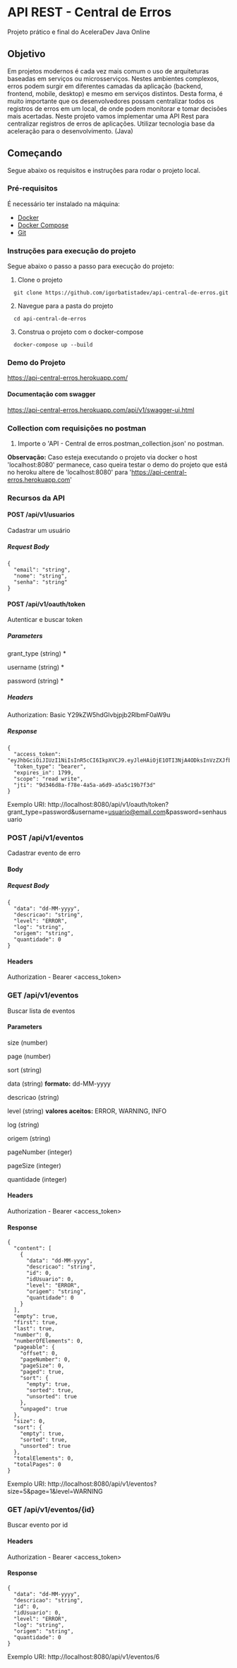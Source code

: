 # API REST - Central de Erros

Projeto prático e final do AceleraDev Java Online

## Objetivo

Em projetos modernos é cada vez mais comum o uso de arquiteturas baseadas em serviços ou microsserviços. Nestes ambientes complexos, erros podem surgir em diferentes camadas da aplicação (backend, frontend, mobile, desktop) e mesmo em serviços distintos. Desta forma, é muito importante que os desenvolvedores possam centralizar todos os registros de erros em um local, de onde podem monitorar e tomar decisões mais acertadas. Neste projeto vamos implementar uma API Rest para centralizar registros de erros de aplicações.
Utilizar tecnologia base da aceleração para o desenvolvimento. (Java)

## Começando
Segue abaixo os requisitos e instruções para rodar o projeto local.

### Pré-requisitos
É necessário ter instalado na máquina:

- [Docker](https://docs.docker.com/get-docker/)
- [Docker Compose](https://docs.docker.com/compose/install/)
- [Git](https://git-scm.com/book/en/v2/Getting-Started-Installing-Git)

### Instruções para execução do projeto
Segue abaixo o passo a passo para execução do projeto:

1. Clone o projeto
```
  git clone https://github.com/igorbatistadev/api-central-de-erros.git
```
2. Navegue para a pasta do projeto
```
  cd api-central-de-erros
```
3. Construa o projeto com o docker-compose
```
  docker-compose up --build
```

### Demo do Projeto
https://api-central-erros.herokuapp.com/

#### Documentação com swagger

https://api-central-erros.herokuapp.com/api/v1/swagger-ui.html


### Collection com requisições no postman
1. Importe o 'API - Central de erros.postman_collection.json' no postman.

**Observação:** Caso esteja executando o projeto via docker o host 'localhost:8080' permanece, caso queira testar o demo do projeto que está no heroku altere de 'localhost:8080' para 'https://api-central-erros.herokuapp.com'

### Recursos da API

#### POST /api/v1/usuarios

Cadastrar um usuário

##### Request Body
```
{
  "email": "string",
  "nome": "string",
  "senha": "string"
}
```

#### POST /api/v1/oauth/token
Autenticar e buscar token

##### Parameters

grant_type (string) *

username (string) *

password (string) *

##### Headers

Authorization: Basic Y29kZW5hdGlvbjpjb2RlbmF0aW9u

##### Response

```
{
  "access_token": "eyJhbGciOiJIUzI1NiIsInR5cCI6IkpXVCJ9.eyJleHAiOjE1OTI3NjA4ODksInVzZXJfbmFtZSI6InNlZ3VyYW5jYUBlbWFpbC5jb20iLCJqdGkiOiI5ZDM0NmQ4YS1mNzhlLTRhNWEtYTZkOS1hNWE1YzE5YjdmM2QiLCJjbGllbnRfaWQiOiJjb2RlbmF0aW9uIiwic2NvcGUiOlsicmVhZCIsIndyaXRlIl19.uMdT9k1fFtHcBvSnJMAZBokW2fHvVQyjeGPiOcVgZaQ",
  "token_type": "bearer",
  "expires_in": 1799,
  "scope": "read write",
  "jti": "9d346d8a-f78e-4a5a-a6d9-a5a5c19b7f3d"
}
```
Exemplo URI: http://localhost:8080/api/v1/oauth/token?grant_type=password&username=usuario@email.com&password=senhausuario

### POST /api/v1/eventos
Cadastrar evento de erro

#### Body

##### Request Body
```
{
  "data": "dd-MM-yyyy",
  "descricao": "string",
  "level": "ERROR",
  "log": "string",
  "origem": "string",
  "quantidade": 0
}
```
#### Headers

Authorization - Bearer <access_token>


### GET /api/v1/eventos
Buscar lista de eventos

#### Parameters

size (number)

page (number)

sort (string)

data (string) **formato:** dd-MM-yyyy

descricao (string)

level (string) **valores aceitos:** ERROR, WARNING, INFO

log (string)

origem (string)

pageNumber (integer)

pageSize (integer)

quantidade (integer)

#### Headers
Authorization - Bearer <access_token>

#### Response
```
{
  "content": [
    {
      "data": "dd-MM-yyyy",
      "descricao": "string",
      "id": 0,
      "idUsuario": 0,
      "level": "ERROR",
      "origem": "string",
      "quantidade": 0
    }
  ],
  "empty": true,
  "first": true,
  "last": true,
  "number": 0,
  "numberOfElements": 0,
  "pageable": {
    "offset": 0,
    "pageNumber": 0,
    "pageSize": 0,
    "paged": true,
    "sort": {
      "empty": true,
      "sorted": true,
      "unsorted": true
    },
    "unpaged": true
  },
  "size": 0,
  "sort": {
    "empty": true,
    "sorted": true,
    "unsorted": true
  },
  "totalElements": 0,
  "totalPages": 0
}
```

Exemplo URI: http://localhost:8080/api/v1/eventos?size=5&page=1&level=WARNING


### GET /api/v1/eventos/{id}
Buscar evento por id

#### Headers
Authorization - Bearer <access_token>

#### Response
```
{
  "data": "dd-MM-yyyy",
  "descricao": "string",
  "id": 0,
  "idUsuario": 0,
  "level": "ERROR",
  "log": "string",
  "origem": "string",
  "quantidade": 0
}
```

Exemplo URI: http://localhost:8080/api/v1/eventos/6
